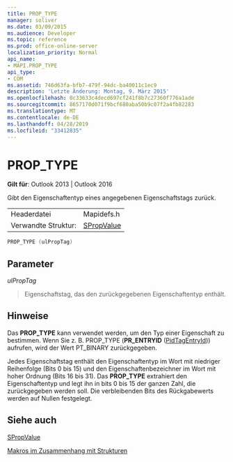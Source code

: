 ```yaml
---
title: PROP_TYPE
manager: soliver
ms.date: 03/09/2015
ms.audience: Developer
ms.topic: reference
ms.prod: office-online-server
localization_priority: Normal
api_name:
- MAPI.PROP_TYPE
api_type:
- COM
ms.assetid: 746d63fa-bfb7-479f-94dc-ba40011c1ec9
description: 'Letzte Änderung: Montag, 9. März 2015'
ms.openlocfilehash: 0c33633c4decd697cf241f8b7c27360f776a1ade
ms.sourcegitcommit: 8657170d071f9bcf680aba50b9c07f2a4fb82283
ms.translationtype: MT
ms.contentlocale: de-DE
ms.lasthandoff: 04/28/2019
ms.locfileid: "33412835"
---
```

# <a name="prop_type"></a>PROP_TYPE

  
  
**Gilt für**: Outlook 2013 | Outlook 2016 
  
Gibt den Eigenschaftentyp eines angegebenen Eigenschaftstags zurück.
  
|||
|:-----|:-----|
|Headerdatei  <br/> |Mapidefs.h  <br/> |
|Verwandte Struktur:  <br/> |[SPropValue](spropvalue.md) <br/> |
   
```cpp
PROP_TYPE (ulPropTag)
```

## <a name="parameters"></a>Parameter

 _ulPropTag_
  
> Eigenschaftstag, das den zurückgegebenen Eigenschaftentyp enthält.
    
## <a name="remarks"></a>Hinweise

Das **PROP_TYPE** kann verwendet werden, um den Typ einer Eigenschaft zu bestimmen. Wenn Sie z. B. PROP_TYPE (**PR_ENTRYID** ([PidTagEntryId](pidtagentryid-canonical-property.md))) aufrufen, wird der Wert PT_BINARY zurückgegeben.
  
Jedes Eigenschaftstag enthält den Eigenschaftentyp im Wort mit niedriger Reihenfolge (Bits 0 bis 15) und den Eigenschaftenbezeichner im Wort mit hoher Ordnung (Bits 16 bis 31). Das **PROP_TYPE** extrahiert den Eigenschaftentyp und legt ihn in bits 0 bis 15 der ganzen Zahl, die zurückgegeben werden soll. Die verbleibenden Bits des Rückgabewerts werden auf Nullen festgelegt. 
  
## <a name="see-also"></a>Siehe auch



[SPropValue](spropvalue.md)


[Makros im Zusammenhang mit Strukturen](macros-related-to-structures.md)

